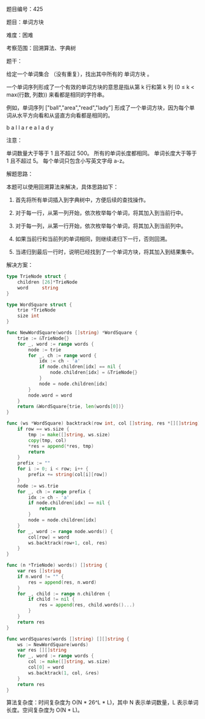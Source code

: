 题目编号：425

题目：单词方块

难度：困难

考察范围：回溯算法、字典树

题干：

给定一个单词集合 （没有重复），找出其中所有的 单词方块 。

一个单词序列形成了一个有效的单词方块的意思是指从第 k 行和第 k 列 (0 ≤ k < max(行数, 列数)) 来看都是相同的字符串。

例如，单词序列 ["ball","area","read","lady"] 形成了一个单词方块，因为每个单词从水平方向看和从竖直方向看都是相同的。

b a l l
a r e a
l a d y

注意：

单词数量大于等于 1 且不超过 500。
所有的单词长度都相同。
单词长度大于等于 1 且不超过 5。
每个单词只包含小写英文字母 a-z。
 

解题思路：

本题可以使用回溯算法来解决，具体思路如下：

1. 首先将所有单词插入到字典树中，方便后续的查找操作。

2. 对于每一行，从第一列开始，依次枚举每个单词，将其加入到当前行中。

3. 对于每一列，从第一行开始，依次枚举每个单词，将其加入到当前列中。

4. 如果当前行和当前列的单词相同，则继续递归下一行，否则回溯。

5. 当递归到最后一行时，说明已经找到了一个单词方块，将其加入到结果集中。

解决方案：

```go
type TrieNode struct {
    children [26]*TrieNode
    word     string
}

type WordSquare struct {
    trie *TrieNode
    size int
}

func NewWordSquare(words []string) *WordSquare {
    trie := &TrieNode{}
    for _, word := range words {
        node := trie
        for _, ch := range word {
            idx := ch - 'a'
            if node.children[idx] == nil {
                node.children[idx] = &TrieNode{}
            }
            node = node.children[idx]
        }
        node.word = word
    }
    return &WordSquare{trie, len(words[0])}
}

func (ws *WordSquare) backtrack(row int, col []string, res *[][]string) {
    if row == ws.size {
        tmp := make([]string, ws.size)
        copy(tmp, col)
        *res = append(*res, tmp)
        return
    }
    prefix := ""
    for i := 0; i < row; i++ {
        prefix += string(col[i][row])
    }
    node := ws.trie
    for _, ch := range prefix {
        idx := ch - 'a'
        if node.children[idx] == nil {
            return
        }
        node = node.children[idx]
    }
    for _, word := range node.words() {
        col[row] = word
        ws.backtrack(row+1, col, res)
    }
}

func (n *TrieNode) words() []string {
    var res []string
    if n.word != "" {
        res = append(res, n.word)
    }
    for _, child := range n.children {
        if child != nil {
            res = append(res, child.words()...)
        }
    }
    return res
}

func wordSquares(words []string) [][]string {
    ws := NewWordSquare(words)
    var res [][]string
    for _, word := range words {
        col := make([]string, ws.size)
        col[0] = word
        ws.backtrack(1, col, &res)
    }
    return res
}
```

算法复杂度：时间复杂度为 O(N * 26^L * L)，其中 N 表示单词数量，L 表示单词长度。空间复杂度为 O(N * L)。
